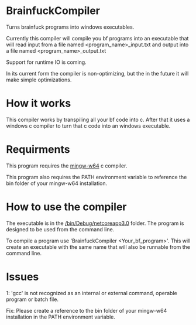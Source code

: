 # BrainfuckCompiler
 Turns brainfuck programs into windows executables.
 
 
 Currently this compiler will compile you bf programs into an executable that will read input from a file named <program_name>\_input.txt and output into a file named <program_name>\_output.txt

Support for runtime IO is coming.

In its current form the compiler is non-optimizing, but the in the future it will make simple optimizations.

# How it works

This compiler works by transpiling all your bf code into c.  After that it uses a windows c compiler to turn that c code into an windows executable.

# Requirments

This program requires the [mingw-w64](https://mingw-w64.org/doku.php/download) c compiler.

This program also requires the PATH environment variable to reference the bin folder of your mingw-w64 installation.

# How to use the compiler

The executable is in the [/bin/Debug/netcoreapp3.0](/bin/Debug/netcoreapp3.0) folder.  The program is designed to be used from the command line.

To compile a program use 'BrainfuckCompiler <Your_bf_program>'.  This will create an executable with the same name that will also be runnable from the command line.



# Issues

1: 'gcc' is not recognized as an internal or external command, operable program or batch file.

Fix: Please create a reference to the bin folder of your mingw-w64 installation in the PATH environment variable.
